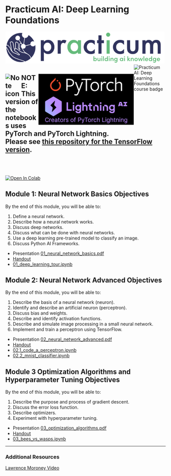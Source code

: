 # Practicum AI: Deep Learning Foundations


![Practicum AI Logo image](https://github.com/PracticumAI/practicumai.github.io/blob/main/images/logo/PracticumAI_logo_500x100.png?raw=true) <img src='images/practicumai_deep_learning.png' alt='Practicum AI: Deep Learning Foundations course badge' align='right' width=100>


<img src='images/note_icon.svg' alt="Note icon" width=50 align=left><img src='images/Pt_PTL_logo.png' alt="PyTorch and Lightning logo" width=300 align=right> <b>NOTE:</b> This version of the notebooks uses PyTorch and PyTorch Lightning.
<br>
Please see [this repository for the TensorFlow version](https://github.com/PracticumAI/deep_learning).
<br><br><br>
---

[![Open In Colab](https://colab.research.google.com/assets/colab-badge.svg)](https://colab.research.google.com/github/PracticumAI/deep_learning)

## Module 1: Neural Network Basics Objectives

By the end of this module, you will be able to:

1.	Define a neural network. 
2.	Describe how a neural network works. 
3.	Discuss deep networks.
4.	Discuss what can be done with neural networks.
5.	Use a deep learning pre-trained model to classify an image. 
6.	Discuss Python AI Frameworks.

* Presentation [01_neural_network_basics.pdf](presentations/01_neural_network_basics.pdf)
* [Handout](handouts/01_neural_network_basics.pdf)
* [01_deep_learning_tour.ipynb](01_deep_learning_tour.ipynb)

## Module 2: Neural Network Advanced Objectives

By the end of this module, you will be able to:

1.	Describe the basis of a neural network (neuron).
2.	Identify and describe an artificial neuron (perceptron).
3.	Discuss bias and weights.
4.	Describe and identify activation functions.
5.	Describe and simulate image processing in a small neural network.
6.	Implement and train a perceptron using TensorFlow.

* Presentation [02_neural_network_advanced.pdf](02_neural_network_advanced.pdf)
* [Handout](02_neural_network_advanced.pdf)
* [02.1_code_a_perceptron.ipynb](02.1_code_a_perceptron.ipynb)
* [02.2_mnist_classifier.ipynb](02.2_mnist_classifier.ipynb)

## Module 3 Optimization Algorithms and Hyperparameter Tuning Objectives

By the end of this module, you will be able to:
1.	Describe the purpose and process of gradient descent.
2.	Discuss the error loss function.
3.	Describe optimizers.
4.	Experiment with hyperparameter tuning.

* Presentation [03_optimization_algorithms.pdf](03_optimization_algorithms.pdf)
* [Handout](03_optimization_algorithms.pdf)
* [03_bees_vs_wasps.ipynb](03_bees_vs_wasps.ipynb)

***

### Additional Resources

[Lawrence Moroney Video](https://www.youtube.com/watch?v=VwVg9jCtqaU)



